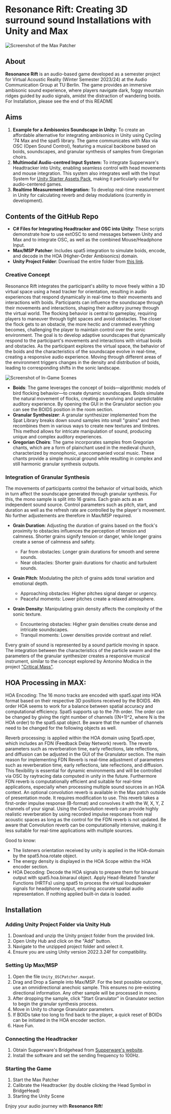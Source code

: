 # Resonance Rift: Creating 3D surround sound Installations with Unity and Max

![Screenshot of the Max Patcher](https://raw.githubusercontent.com/Farcyy/UnityMaxOSC_SoundInstallation/main/IMAGES/MAX_GUI.png)

## About
**Resonance Rift** is an audio-based game developed as a semester project for Virtual Acoustic Reality (Winter Semester 2023/24) at the Audio Communication Group at TU Berlin. The game provides an immersive ambisonic sound experience, where players navigate dark, foggy mountain ridges guided by audio signals, amidst the distraction of wandering boids. For Installation, please see the end of this README

## Aims
1. **Example for a Ambisonics Soundscape in Unity:** To create an affordable alternative for integrating ambisonics in Unity using Cycling '74 Max and the spat5 library. The game communicates with Max via OSC (Open Sound Control), featuring a musical backbone based on boids, soundscapes, and granular synthesis of samples from Gregorian choirs.
2. **Multimodal Audio-centred Input System:** To integrate Supperware's Headtracker into Unity, enabling seamless control with head movements and mouse integration. This system also integrates well with the Input System for [Unity Starter Assets Pack](https://assetstore.unity.com/packages/essentials/starter-assets-third-person-character-controller-196526), making it particularly useful for audio-centered games.
3. **Realtime Measurement Integration:** To develop real-time measurement in Unity for calculating reverb and delay modulations (currently in development).

## Contents of the GitHub Repo
- **C# Files for Integrating Headtracker and OSC into Unity**: These scripts demonstrate how to use extOSC to send messages between Unity and Max and to integrate OSC, as well as the combined Mouse/Headphone Input. 
- **Max/MSP Patcher**: Includes spat5 integration to simulate boids, encode, and decode in the HOA (Higher-Order Ambisonics) domain.
- **Unity Project Folder**: Download the entire folder from [this link](https://drive.google.com/drive/folders/17RPBBuXkqqB8YIoX0OZ1CD__UXu3OOF_?usp=sharing).

### Creative Concept
Resonance Rift integrates the participant's ability to move freely within a 3D virtual space using a head tracker for orientation, resulting in audio experiences that respond dynamically in real-time to their movements and interactions with boids. Participants can influence the soundscape through their movements and interactions, shaping their auditory journey through the virtual world. The flocking behavior is central to gameplay, requiring players to maneuver through tight spaces and avoid obstacles. The closer the flock gets to an obstacle, the more hectic and crammed everything becomes, challenging the player to maintain control over the sonic environment. The goal is to develop adaptive soundscapes that dynamically respond to the participant's movements and interactions with virtual boids and obstacles. As the participant explores the virtual space, the behavior of the boids and the characteristics of the soundscape evolve in real-time, creating a responsive audio experience. Moving through different areas of the environment triggers changes in the density and distribution of boids, leading to corresponding shifts in the sonic landscape. 

![Screenshot of In-Game Scenes](https://raw.githubusercontent.com/Farcyy/UnityMaxOSC_SoundInstallation/main/IMAGES/InGameTakes_NEW.png)

- **Boids**: The game leverages the concept of boids—algorithmic models of bird flocking behavior—to create dynamic soundscapes. Boids simulate the natural movement of flocks, creating an evolving and unpredictable auditory experience. By opening the GUI in the Granulator section you can see the BOIDS position in the room section.
- **Granular Synthesizer**: A granular synthesizer implemented from the Spat Library breaks down sound samples into small "grains" and then recombines them in various ways to create new textures and timbres. This method allows for intricate manipulation of sound, producing unique and complex auditory experiences.
- **Gregorian Choirs**: The game incorporates samples from Gregorian chants, which are a form of plainchant used in the medieval church, characterized by monophonic, unaccompanied vocal music. These chants provide a simple musical ground while resulting in complex and still harmonic granular synthesis outputs.

### Integration of Granular Synthesis
The movements of participants control the behavior of virtual boids, which in turn affect the soundscape generated through granular synthesis. For this, the mono sample is split into 16 grains. Each grain acts as an independent sound source. Control parameters such as pitch, start, and duration as well as the refresh rate are controlled by the player's movement. No further adjustements are therefore in Max/MSP required. 

- **Grain Duration**: Adjusting the duration of grains based on the flock's proximity to obstacles influences the perception of tension and calmness. Shorter grains signify tension or danger, while longer grains create a sense of calmness and safety.
  - Far from obstacles: Longer grain durations for smooth and serene sounds.
  - Near obstacles: Shorter grain durations for chaotic and turbulent sounds.
  
- **Grain Pitch**: Modulating the pitch of grains adds tonal variation and emotional depth.
  - Approaching obstacles: Higher pitches signal danger or urgency.
  - Peaceful moments: Lower pitches create a relaxed atmosphere.
  
- **Grain Density**: Manipulating grain density affects the complexity of the sonic texture.
  - Encountering obstacles: Higher grain densities create dense and intricate soundscapes.
  - Tranquil moments: Lower densities provide contrast and relief.

Every grain of sound is represented by a sound particle moving in space. The integration between the characteristics of the particle swarm and the parameters of the granular synthesizer creates a responsive musical instrument, similar to the concept explored by Antonino Modica in the project ["Critical Mass"](https://github.com/antoninomodica/critical-mass). 

## HOA Processing in MAX: 

HOA Encoding: The 16 mono tracks are encoded with spat5.spat into HOA format based on their respective 3D positions received by the BOIDS. 4th order HOA seems to work for a balance between spatial accuracy and computational efficiency. Spat5 supports up to the 7th order. The order can be changed by giving the right number of channels ((N+1)^2, where N is the HOA order) to the spat5.spat object. Be aware that the number of channels need to be changed for the following objects as well.

Reverb processing: is applied within the HOA domain using Spat5.oper, which includes an FDN (Feedback Delay Network) reverb. The reverb parameters such as reverberation time, early reflections, late reflections, and diffusion can be adjusted in the GUI of the Granulator section. The main reason for implementing FDN Reverb is real-time adjustment of parameters such as reverberation time, early reflections, late reflections, and diffusion. This flexibility is essential for dynamic environments and will be controlled via OSC by raytracing data computed in unity in the future. Furthermore FDN reverb is computationally efficient and suitable for real-time applications, especially when processing multiple sound sources in an HOA context. An optional convolution reverb is available in the Max patch outside of presentation mode. It requires modification to use. This reverb takes a first-order impulse response (B-format) and convolves it with the W, X, Y, Z channels of your signal. Using the Convolution reverb can provide highly realistic reverberation by using recorded impulse responses from real acoustic spaces as long as the control for the FDN reverb is not updated. Be aware that Convolution reverb can be computationally intensive, making it less suitable for real-time applications with multiple sources. 

Good to know:
- The listeners orientation received by unity is applied in the HOA-domain by the spat5.hoa.rotate object.
- The energy density is displayed in the HOA Scope within the HOA encoder section.
- HOA Decoding: Decode the HOA signals to prepare them for binaural output with spat5.hoa.binaraul object. Apply Head-Related Transfer Functions (HRTFs) using spat5 to process the virtual loudspeaker signals for headphone output, ensuring accurate spatial audio representation. If nothing applied built-in data is loaded.

## Installation
### Adding Unity Project Folder via Unity Hub
1. Download and unzip the Unity project folder from the provided link.
2. Open Unity Hub and click on the "Add" button.
3. Navigate to the unzipped project folder and select it.
4. Ensure you are using Unity version 2022.3.24f for compatibility.

### Setting Up Max/MSP
1. Open the file `Unity_OSCPatcher.maxpat`.
2. Drag and Drop a Sample into Max/MSP. For the best possible outcome, use an omnidirectional anechoic sample. This ensures no pre-existing directional information. Any other sample will be processed in mono.
3. After dropping the sample, click "Start Granulator" in Granulator section to begin the granular synthesis process.
4. Move in Unity to change Granulator parameters.
5. If BOIDs take too long to find back to the player, a quick reset of BOIDs can be initiated in the HOA encoder section.
6. Have Fun.
   
### Connecting the Headtracker
1. Obtain Supperware's Bridgehead from [Supperware's website](https://supperware.io/bridgehead).
2. Install the software and set the sending frequency to 100Hz.

### Starting the Game
1. Start the Max Patcher
2. Calibrate the Headtracker (by double clicking the Head Symbol in BridgeHead)
3. Starting the Unity Scene

Enjoy your audio journey with **Resonance Rift**!
